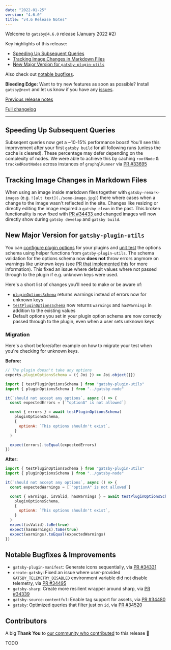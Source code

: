 ```yaml
---
date: "2022-01-25"
version: "4.6.0"
title: "v4.6 Release Notes"
---
```


Welcome to `gatsby@4.6.0` release (January 2022 #2)

Key highlights of this release:

- [Speeding Up Subsequent Queries](#speeding-up-subsequent-queries)
- [Tracking Image Changes in Markdown Files](#tracking-image-changes-in-markdown-files)
- [New Major Version for `gatsby-plugin-utils`](#fix-plugin-schema-validation)

Also check out [notable bugfixes](#notable-bugfixes--improvements).

**Bleeding Edge:** Want to try new features as soon as possible? Install `gatsby@next` and let us know
if you have any [issues](https://github.com/gatsbyjs/gatsby/issues).

[Previous release notes](/docs/reference/release-notes/v4.5)

[Full changelog][full-changelog]

---

## Speeding Up Subsequent Queries

Subseqent queries now get a ~10-15% performance boost! You'll see this improvement after your first `gatsby build` for all following runs (unless the cache is cleared). These percentage may defer depending on the complexity of nodes. We were able to achieve this by caching `rootNode` & `trackedRootNodes` across instances of `graphqlRunner` via [PR #33695](https://github.com/gatsbyjs/gatsby/pull/33695)

## Tracking Image Changes in Markdown Files

When using an image inside markdown files together with `gatsby-remark-images` (e.g. `![alt text](./some-image.jpg)`) there where cases when a change to the image wasn't reflected in the site. Changes like resizing or directly editing the image required a `gatsby clean` in the past. This broken functionality is now fixed with [PR #34433 ](https://github.com/gatsbyjs/gatsby/pull/34433) and changed images will now directly show during `gatsby develop` and `gatsby build`.

## New Major Version for `gatsby-plugin-utils`

You can [configure plugin options](/docs/how-to/plugins-and-themes/configuring-usage-with-plugin-options/) for your plugins and [unit test](/docs/how-to/plugins-and-themes/configuring-usage-with-plugin-options/#unit-testing-an-options-schema) the options schema using helper functions from `gatsby-plugin-utils`. The schema validation for the options schema now **does not** throw errors anymore on warnings like unknown keys (see [PR that implemented this](https://github.com/gatsbyjs/gatsby/pull/34182) for more information). This fixed an issue where default values where not passed through to the plugin if e.g. unknown keys were used.

Here's a short list of changes you'll need to make or be aware of:

- [`pluginOptionsSchema`](/docs/reference/config-files/gatsby-node/#pluginOptionsSchema) returns warnings instead of errors now for unknown keys
- [`testPluginOptionsSchema`](/docs/how-to/plugins-and-themes/configuring-usage-with-plugin-options/#unit-testing-an-options-schema) now returns `warnings` and `hasWarnings` in addition to the existing values
- Default options you set in your plugin option schema are now correctly passed through to the plugin, even when a user sets unknown keys

### Migration

Here's a short before/after example on how to migrate your test when you're checking for unknown keys.

**Before:**

```js:title=gatsby-node.js
// The plugin doesn't take any options
exports.pluginOptionsSchema = ({ Joi }) => Joi.object({})
```

```js:title=__tests__/gatsby-node.js
import { testPluginOptionsSchema } from "gatsby-plugin-utils"
import { pluginOptionsSchema } from "../gatsby-node"

it(`should not accept any options`, async () => {
  const expectedErrors = [`"optionA" is not allowed`]

  const { errors } = await testPluginOptionsSchema(
    pluginOptionsSchema, 
    {
      optionA: `This options shouldn't exist`,
    }
  )

  expect(errors).toEqual(expectedErrors)
})
```

**After:**

```js:title=__tests__/gatsby-node.js
import { testPluginOptionsSchema } from "gatsby-plugin-utils"
import { pluginOptionsSchema } from "../gatsby-node"

it(`should not accept any options`, async () => {
  const expectedWarnings = [`"optionA" is not allowed`]

  const { warnings, isValid, hasWarnings } = await testPluginOptionsSchema(
    pluginOptionsSchema,
    {
      optionA: `This options shouldn't exist`,
    }
  )
  expect(isValid).toBe(true)
  expect(hasWarnings).toBe(true)
  expect(warnings).toEqual(expectedWarnings)
})
```

## Notable Bugfixes & Improvements

- `gatsby-plugin-manifest`: Generate icons sequentially, via [PR #34331](https://github.com/gatsbyjs/gatsby/pull/34331)
- `create-gatsby`: Fixed an issue where user-provided `GATSBY_TELEMETRY_DISABLED` environment variable did not disable telemetry, via [PR #34495](https://github.com/gatsbyjs/gatsby/pull/34495)
- `gatsby-sharp`: Create more resilient wrapper around sharp, via [PR #34339](https://github.com/gatsbyjs/gatsby/pull/34339)
- `gatsby-source-contentful`: Enable tag support for assets, via [PR #34480](https://github.com/gatsbyjs/gatsby/pull/34480)
- `gatsby`: Optimized queries that filter just on `id`, via [PR #34520](https://github.com/gatsbyjs/gatsby/pull/34520)

## Contributors

A big **Thank You** to [our community who contributed][full-changelog] to this release 💜

TODO

[full-changelog]: https://github.com/gatsbyjs/gatsby/compare/gatsby@4.6.0-next.0...gatsby@4.6.0
